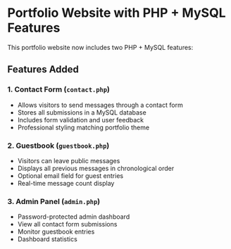 # Portfolio Website with PHP + MySQL Features

This portfolio website now includes two PHP + MySQL features:

## Features Added

### 1. Contact Form (`contact.php`)
- Allows visitors to send messages through a contact form
- Stores all submissions in a MySQL database
- Includes form validation and user feedback
- Professional styling matching portfolio theme

### 2. Guestbook (`guestbook.php`)
- Visitors can leave public messages
- Displays all previous messages in chronological order
- Optional email field for guest entries
- Real-time message count display

### 3. Admin Panel (`admin.php`)
- Password-protected admin dashboard
- View all contact form submissions
- Monitor guestbook entries
- Dashboard statistics
